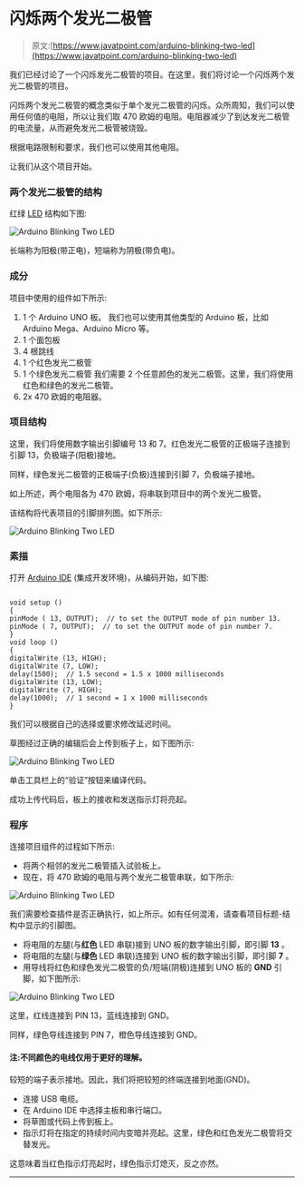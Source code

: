 # 闪烁两个发光二极管

> 原文:[https://www.javatpoint.com/arduino-blinking-two-led](https://www.javatpoint.com/arduino-blinking-two-led)

我们已经讨论了一个闪烁发光二极管的项目。在这里，我们将讨论一个闪烁两个发光二极管的项目。

闪烁两个发光二极管的概念类似于单个发光二极管的闪烁。众所周知，我们可以使用任何值的电阻，所以让我们取 470 欧姆的电阻。电阻器减少了到达发光二极管的电流量，从而避免发光二极管被烧毁。

根据电路限制和要求，我们也可以使用其他电阻。

让我们从这个项目开始。

### 两个发光二极管的结构

红绿 [LED](https://www.javatpoint.com/led-full-form) 结构如下图:

![Arduino Blinking Two LED](../Images/23fd79e2ce0d872b492626f77d289be2.png)

长端称为阳极(带正电)，短端称为阴极(带负电)。

### 成分

项目中使用的组件如下所示:

1.  1 个 Arduino UNO 板。
    我们也可以使用其他类型的 Arduino 板，比如 Arduino Mega、Arduino Micro 等。
2.  1 个面包板
3.  4 根跳线
4.  1 个红色发光二极管
5.  1 个绿色发光二极管
    我们需要 2 个任意颜色的发光二极管。这里，我们将使用红色和绿色的发光二极管。
6.  2x 470 欧姆的电阻器。

### 项目结构

这里，我们将使用数字输出引脚编号 13 和 7。红色发光二极管的正极端子连接到引脚 13，负极端子(阳极)接地。

同样，绿色发光二极管的正极端子(负极)连接到引脚 7，负极端子接地。

如上所述，两个电阻各为 470 欧姆，将串联到项目中的两个发光二极管。

该结构将代表项目的引脚排列图。如下所示:

![Arduino Blinking Two LED](../Images/5bbb43b17e9efd9e6df44fc43fb3c44b.png)

### 素描

打开 [Arduino IDE](https://www.javatpoint.com/arduino-ide) (集成开发环境)，从编码开始，如下图:

```

void setup ()
{
pinMode ( 13, OUTPUT);  // to set the OUTPUT mode of pin number 13.
pinMode ( 7, OUTPUT);  // to set the OUTPUT mode of pin number 7.
}
void loop ()
{
digitalWrite (13, HIGH); 
digitalWrite (7, LOW); 
delay(1500);  // 1.5 second = 1.5 x 1000 milliseconds
digitalWrite (13, LOW);
digitalWrite (7, HIGH);
delay(1000);  // 1 second = 1 x 1000 milliseconds
}

```

我们可以根据自己的选择或要求修改延迟时间。

草图经过正确的编辑后会上传到板子上，如下图所示:

![Arduino Blinking Two LED](../Images/0ee5d4d6fa728c7cdad55a1e33e30244.png)

单击工具栏上的“验证”按钮来编译代码。

成功上传代码后，板上的接收和发送指示灯将亮起。

### 程序

连接项目组件的过程如下所示:

*   将两个相邻的发光二极管插入试验板上。
*   现在，将 470 欧姆的电阻与两个发光二极管串联，如下所示:

![Arduino Blinking Two LED](../Images/6a99fb6d87690986c330bdc03820f4aa.png)

我们需要检查插件是否正确执行，如上所示。如有任何混淆，请查看项目标题-结构中显示的引脚图。

*   将电阻的左腿(与**红色** LED 串联)接到 UNO 板的数字输出引脚，即引脚 **13** 。
*   将电阻的左腿(与**绿色** LED 串联)连接到 UNO 板的数字输出引脚，即引脚 **7** 。
*   用导线将红色和绿色发光二极管的负/短端(阴极)连接到 UNO 板的 **GND** 引脚，如下图所示:

![Arduino Blinking Two LED](../Images/01255f82e6859613f219458fbb84328f.png)

这里，红线连接到 PIN 13，蓝线连接到 GND。

同样，绿色导线连接到 PIN 7，橙色导线连接到 GND。

#### 注:不同颜色的电线仅用于更好的理解。

较短的端子表示接地。因此，我们将把较短的终端连接到地面(GND)。

*   连接 USB 电缆。
*   在 Arduino IDE 中选择主板和串行端口。
*   将草图或代码上传到板上。
*   指示灯将在指定的持续时间内变暗并亮起。这里，绿色和红色发光二极管将交替发光。

这意味着当红色指示灯亮起时，绿色指示灯熄灭，反之亦然。

* * *